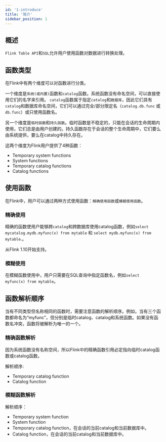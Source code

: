 ```yaml
---
id: '1-introduce'
title: '简介'
sidebar_position: 1
---
```


## 概述

`Flink Table API`和`SQL`允许用户使用函数对数据进行转换处理。

## 函数类型

在Flink中有两个维度可以对函数进行分类。

一个维度是`系统(或内置)`函数和`catalog`函数。系统函数没有命名空间，可以直接使用它们的名字来引用。
`catalog`函数属于指定`catalog`和`数据库`，因此它们具有`catalog`和数据库命名空间，它们可以通过完全/部分限定名（`catalog.db.func` 或 `db.func`）或只使用函数名。

另一个维度是`临时函数`和`持久函数`。临时函数是不稳定的，只能在会话的生命周期内使用，它们总是由用户创建的。持久函数存在于会话的整个生命周期中，它们要么由系统提供，要么在catalog中持久存在。

这两个维度为Flink用户提供了4种函数：

* Temporary system functions
* System functions
* Temporary catalog functions
* Catalog functions

## 使用函数

在Flink中，用户可以通过两种方式使用函数：`精确使用函数`或`模糊使用函数`。

### 精确使用

精确的函数使用户能够跨`catalog`和跨数据库使用catalog函数，例如`select mycatalog.mydb.myfunc(x) from mytable`
和 `select mydb.myfunc(x) from mytable`.。

从Flink 1.10开始支持。

### 模糊使用

在模糊函数使用中，用户只需要在SQL查询中指定函数名，例如`select myfunc(x) from mytable`。

## 函数解析顺序

当有不同类型但名称相同的函数时，需要注意函数的解析顺序。例如，当有三个函数都命名为“myfunc”，但分别是临时catalog、catalog和系统函数。如果没有函数名冲突，函数将被解析为唯一的一个。

### 精确函数解析

因为系统函数没有名称空间，所以Flink中的精确函数引用必定指向临时catalog函数或catalog函数。

解析顺序:

* Temporary catalog function
* Catalog function

### 模糊函数解析

解析顺序：

* Temporary system function
* System function
* Temporary catalog function，在会话的当前catalog和当前数据库中。
* Catalog function，在会话的当前catalog和当前数据库中。